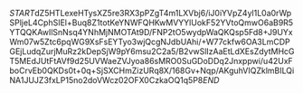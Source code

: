 $START$dZ5HTLexeHTysXZ5re3RX3pPZgT4m1LXVbj6/iJ0iYVpZ4yl1L0a0rWpSPljeL4CphSIEl+Buq8Z1totKeYNWFQHKwMVYYlUokF52YVtoQmwO6aB9R5YTQQKAwIlSnNsq4YNhMjNMOTAt9D/FNP2tO5wydpWaQKQsp5Fd8+J9UYxWm07w5Ztc6pqWG9XsFsEYTyo3wjQcgNJdbUAhi/+W77ckfw6OA3LmCDPGEjLudqZurjMuRz2kDepSjW9pY6msu2C2a5/B2vwSlIzAaEtLdXEsZdytMHcGT5MEdJUtFtAVf9d25UVWaeZVJyoa86sMRO0SuGDoDDq2Jnxppwi/u42UxFboCrvEb0QKDs0t+0q+SjSXCHmZizURq8X/168Gv+Nqp/AKguhVIQZklmBILQiNA1JUJZ3fxLP15no2doVWcz02OFX0CzkaOQ1q5P8$END$